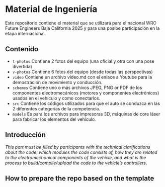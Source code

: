 Material de Ingeniería 
====

Este repositorio contiene el material que se utilizará para el nacional WRO Future Engineers Baja California 2025 y para una posibe participación en la etapa internacional.

## Contenido

* `t-photos` Contiene 2 fotos del equipo (una oficial y otra con una pose divertida)
* `v-photos` Contiene 6 fotos del equipo (desde todas las perspectivas)
* `video` Contiene un  archivo video.md con el enlace a Youtube para la demostración de movimiento y conducción.
* `schemes` Contiene uno o más archivos JPEG, PNG or PDF de los componentes electromecánicos (motores y componentes electrónicos) usados en el vehículo y como conectarlos.
* `src` Contiene los códigos utilizados para que el auto se conduzca en las 2 diferentes categorías de la competencia.
* `models` Es para los archivos para impresoras 3D, máquinas de core láser para fabricar los elementos del vehículo.

## Introducción

_This part must be filled by participants with the technical clarifications about the code: which modules the code consists of, how they are related to the electromechanical components of the vehicle, and what is the process to build/compile/upload the code to the vehicle’s controllers._

## How to prepare the repo based on the template


